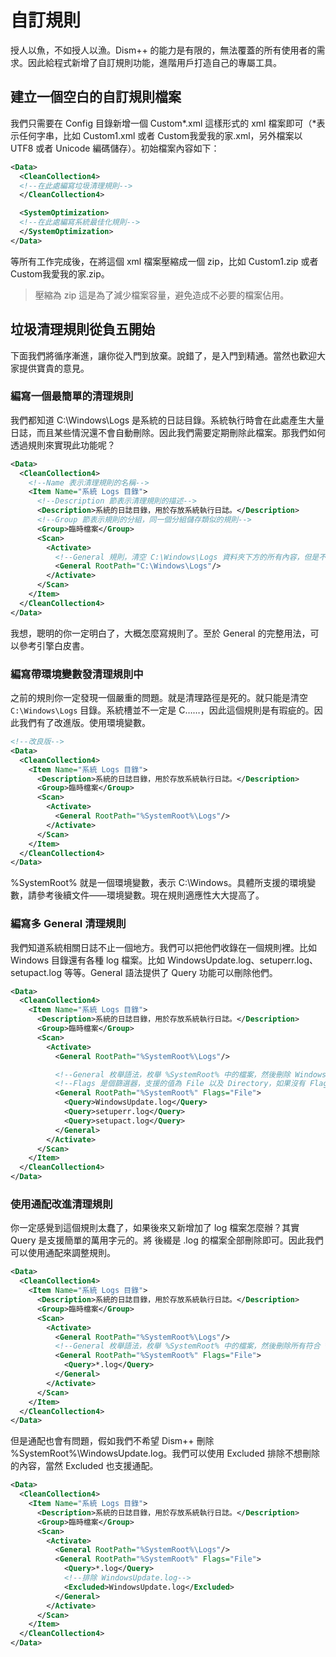 # 自訂規則
授人以魚，不如授人以漁。Dism++ 的能力是有限的，無法覆蓋的所有使用者的需求。因此給程式新增了自訂規則功能，進階用戶打造自己的專屬工具。

## 建立一個空白的自訂規則檔案
我們只需要在 Config 目錄新增一個 Custom\*.xml 這樣形式的 xml 檔案即可（\*表示任何字串，比如 Custom1.xml 或者 Custom我愛我的家.xml，另外檔案以 UTF8 或者 Unicode 編碼儲存）。初始檔案內容如下：
```xml
<Data>
  <CleanCollection4>
  <!--在此處編寫垃圾清理規則-->
  </CleanCollection4>

  <SystemOptimization>
  <!--在此處編寫系統最佳化規則-->
  </SystemOptimization>
</Data>
```
等所有工作完成後，在將這個 xml 檔案壓縮成一個 zip，比如 Custom1.zip 或者 Custom我愛我的家.zip。
> 壓縮為 zip 這是為了減少檔案容量，避免造成不必要的檔案佔用。

## 垃圾清理規則從負五開始
下面我們將循序漸進，讓你從入門到放棄。說錯了，是入門到精通。當然也歡迎大家提供寶貴的意見。

### 編寫一個最簡單的清理規則
我們都知道 C:\\Windows\\Logs 是系統的日誌目錄。系統執行時會在此處產生大量日誌，而且某些情況還不會自動刪除。因此我們需要定期刪除此檔案。那我們如何透過規則來實現此功能呢？

```xml
<Data>
  <CleanCollection4>
    <!--Name 表示清理規則的名稱-->
    <Item Name="系統 Logs 目錄">
      <!--Description 節表示清理規則的描述-->
      <Description>系統的日誌目錄，用於存放系統執行日誌。</Description>
      <!--Group 節表示規則的分組，同一個分組儲存類似的規則-->
      <Group>臨時檔案</Group>
      <Scan>
        <Activate>
          <!--General 規則，清空 C:\Windows\Logs 資料夾下方的所有內容，但是不會刪除 Logs 資料夾本身-->
          <General RootPath="C:\Windows\Logs"/>
        </Activate>
      </Scan>
    </Item>
  </CleanCollection4>
</Data>
```
我想，聰明的你一定明白了，大概怎麼寫規則了。至於 General 的完整用法，可以參考引擎白皮書。

### 編寫帶環境變數發清理規則中
之前的規則你一定發現一個嚴重的問題。就是清理路徑是死的。就只能是清空 `C:\Windows\Logs` 目錄。系統槽並不一定是 C……，因此這個規則是有瑕疵的。因此我們有了改進版。使用環境變數。

```xml
<!--改良版-->
<Data>
  <CleanCollection4>
    <Item Name="系統 Logs 目錄">
      <Description>系統的日誌目錄，用於存放系統執行日誌。</Description>
      <Group>臨時檔案</Group>
      <Scan>
        <Activate>
          <General RootPath="%SystemRoot%\Logs"/>
        </Activate>
      </Scan>
    </Item>
  </CleanCollection4>
</Data>
```
%SystemRoot% 就是一個環境變數，表示 C:\\Windows。具體所支援的環境變數，請參考後續文件——環境變數。現在規則適應性大大提高了。

### 編寫多 General 清理規則
我們知道系統相關日誌不止一個地方。我們可以把他們收錄在一個規則裡。比如 Windows 目錄還有各種 log 檔案。比如 WindowsUpdate.log、setuperr.log、setupact.log 等等。General 語法提供了 Query 功能可以刪除他們。

```xml
<Data>
  <CleanCollection4>
    <Item Name="系統 Logs 目錄">
      <Description>系統的日誌目錄，用於存放系統執行日誌。</Description>
      <Group>臨時檔案</Group>
      <Scan>
        <Activate>
          <General RootPath="%SystemRoot%\Logs"/>

          <!--General 枚舉語法，枚舉 %SystemRoot% 中的檔案，然後刪除 WindowsUpdate.log、setuperr.log、setupact.log 3 個檔案-->
          <!--Flags 是個篩選器，支援的值為 File 以及 Directory，如果沒有 Flags 則同時枚舉檔案以及資料夾。在此處僅枚舉檔案-->
          <General RootPath="%SystemRoot%" Flags="File">
            <Query>WindowsUpdate.log</Query>
            <Query>setuperr.log</Query>
            <Query>setupact.log</Query>
          </General>
        </Activate>
      </Scan>
    </Item>
  </CleanCollection4>
</Data>
```
### 使用通配改進清理規則
你一定感覺到這個規則太蠢了，如果後來又新增加了 log 檔案怎麼辦？其實 Query 是支援簡單的萬用字元的。將 後綴是 .log 的檔案全部刪除即可。因此我們可以使用通配來調整規則。

```xml
<Data>
  <CleanCollection4>
    <Item Name="系統 Logs 目錄">
      <Description>系統的日誌目錄，用於存放系統執行日誌。</Description>
      <Group>臨時檔案</Group>
      <Scan>
        <Activate>
          <General RootPath="%SystemRoot%\Logs"/>
          <!--General 枚舉語法，枚舉 %SystemRoot% 中的檔案，然後刪除所有符合 *.log 的檔案-->
          <General RootPath="%SystemRoot%" Flags="File">
            <Query>*.log</Query>
          </General>
        </Activate>
      </Scan>
    </Item>
  </CleanCollection4>
</Data>
```
但是通配也會有問題，假如我們不希望 Dism++ 刪除 %SystemRoot%\\WindowsUpdate.log。我們可以使用 Excluded 排除不想刪除的內容，當然 Excluded 也支援通配。
```xml
<Data>
  <CleanCollection4>
    <Item Name="系統 Logs 目錄">
      <Description>系統的日誌目錄，用於存放系統執行日誌。</Description>
      <Group>臨時檔案</Group>
      <Scan>
        <Activate>
          <General RootPath="%SystemRoot%\Logs"/>
          <General RootPath="%SystemRoot%" Flags="File">
            <Query>*.log</Query>
            <!--排除 WindowsUpdate.log-->
            <Excluded>WindowsUpdate.log</Excluded>
          </General>
        </Activate>
      </Scan>
    </Item>
  </CleanCollection4>
</Data>
```
